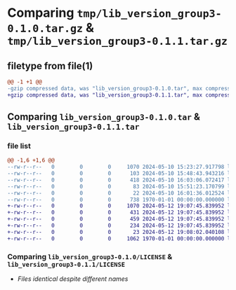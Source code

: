# Comparing `tmp/lib_version_group3-0.1.0.tar.gz` & `tmp/lib_version_group3-0.1.1.tar.gz`

## filetype from file(1)

```diff
@@ -1 +1 @@
-gzip compressed data, was "lib_version_group3-0.1.0.tar", max compression
+gzip compressed data, was "lib_version_group3-0.1.1.tar", max compression
```

## Comparing `lib_version_group3-0.1.0.tar` & `lib_version_group3-0.1.1.tar`

### file list

```diff
@@ -1,6 +1,6 @@
--rw-r--r--   0        0        0     1070 2024-05-10 15:23:27.917798 lib_version_group3-0.1.0/LICENSE
--rw-r--r--   0        0        0      103 2024-05-10 15:48:43.943216 lib_version_group3-0.1.0/README.md
--rw-r--r--   0        0        0      418 2024-05-10 16:03:06.072417 lib_version_group3-0.1.0/pyproject.toml
--rw-r--r--   0        0        0       83 2024-05-10 15:51:23.170799 lib_version_group3-0.1.0/src/lib_version_group3/__init__.py
--rw-r--r--   0        0        0       22 2024-05-10 16:01:36.012524 lib_version_group3-0.1.0/src/lib_version_group3/version.py
--rw-r--r--   0        0        0      738 1970-01-01 00:00:00.000000 lib_version_group3-0.1.0/PKG-INFO
+-rw-r--r--   0        0        0     1070 2024-05-12 19:07:45.839952 lib_version_group3-0.1.1/LICENSE
+-rw-r--r--   0        0        0      431 2024-05-12 19:07:45.839952 lib_version_group3-0.1.1/README.md
+-rw-r--r--   0        0        0      459 2024-05-12 19:07:45.839952 lib_version_group3-0.1.1/pyproject.toml
+-rw-r--r--   0        0        0      234 2024-05-12 19:07:45.839952 lib_version_group3-0.1.1/src/lib_version_group3/__init__.py
+-rw-r--r--   0        0        0       23 2024-05-12 19:08:02.040108 lib_version_group3-0.1.1/src/lib_version_group3/version.py
+-rw-r--r--   0        0        0     1062 1970-01-01 00:00:00.000000 lib_version_group3-0.1.1/PKG-INFO
```

### Comparing `lib_version_group3-0.1.0/LICENSE` & `lib_version_group3-0.1.1/LICENSE`

 * *Files identical despite different names*

